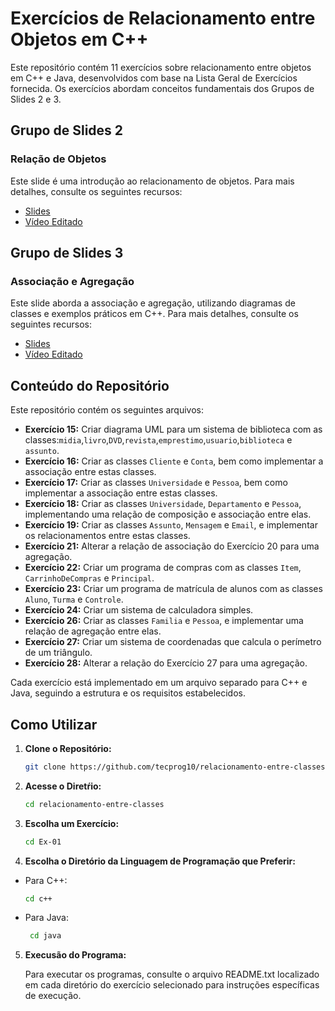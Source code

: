 # Exercícios de Relacionamento entre Objetos em C++

Este repositório contém 11 exercícios sobre relacionamento entre objetos em C++ e Java, desenvolvidos com base na Lista Geral de Exercícios fornecida. Os exercícios abordam conceitos fundamentais dos Grupos de Slides 2 e 3.

## Grupo de Slides 2

### Relação de Objetos

Este slide é uma introdução ao relacionamento de objetos. Para mais detalhes, consulte os seguintes recursos:

- [Slides](https://pessoal.dainf.ct.utfpr.edu.br/jeansimao/Fundamentos2/LinguagemC++/Fundamentos1-2-SlidesC++1-C-2018-09-04.pdf)
- [Vídeo Editado](https://pessoal.dainf.ct.utfpr.edu.br/jeansimao/Fundamentos2/LinguagemC++/Fundamentos1-2-SlidesC++2.htm)

## Grupo de Slides 3

### Associação e Agregação

Este slide aborda a associação e agregação, utilizando diagramas de classes e exemplos práticos em C++. Para mais detalhes, consulte os seguintes recursos:

- [Slides](http://pessoal.dainf.ct.utfpr.edu.br/jeansimao/Fundamentos2/LinguagemC++/Fundamentos1-2-SlidesC++3-A-2018-08-01.pdf)
- [Vídeo Editado](https://pessoal.dainf.ct.utfpr.edu.br/jeansimao/Fundamentos2/LinguagemC++/Fundamentos1-2-SlidesC++3A.htm)

## Conteúdo do Repositório

Este repositório contém os seguintes arquivos:
- **Exercício 15:** Criar diagrama UML para um sistema de biblioteca com as classes:`midia`,`livro`,`DVD`,`revista`,`emprestimo`,`usuario`,`biblioteca` e `assunto`.
- **Exercício 16:** Criar as classes `Cliente` e `Conta`, bem como implementar a associação entre estas classes.
- **Exercício 17:** Criar as classes `Universidade` e `Pessoa`, bem como implementar a associação entre estas classes.
- **Exercício 18:** Criar as classes `Universidade`, `Departamento` e `Pessoa`, implementando uma relação de composição e associação entre elas.
- **Exercício 19:** Criar as classes `Assunto`, `Mensagem` e `Email`, e implementar os relacionamentos entre estas classes.
- **Exercício 21:** Alterar a relação de associação do Exercício 20 para uma agregação.
- **Exercício 22:** Criar um programa de compras com as classes `Item`, `CarrinhoDeCompras` e `Principal`.
- **Exercício 23:** Criar um programa de matrícula de alunos com as classes `Aluno`, `Turma` e `Controle`.
- **Exercício 24:** Criar um sistema de calculadora simples.
- **Exercício 26:** Criar as classes `Familia` e `Pessoa`, e implementar uma relação de agregação entre elas.
- **Exercício 27:** Criar um sistema de coordenadas que calcula o perímetro de um triângulo.
- **Exercício 28:** Alterar a relação do Exercício 27 para uma agregação.

Cada exercício está implementado em um arquivo separado para C++ e Java, seguindo a estrutura e os requisitos estabelecidos.

## Como Utilizar

1. **Clone o Repositório:**

   ```bash
   git clone https://github.com/tecprog10/relacionamento-entre-classes.git

2. **Acesse o Diretŕio:**

   ```bash
   cd relacionamento-entre-classes

3. **Escolha um Exercício:**

   ```bash
   cd Ex-01

4. **Escolha o Diretório da Linguagem de Programação que Preferir:**

- Para C++:

   ```bash
   cd c++

- Para Java:

  ```bash
   cd java

5. **Execusão do Programa:**

   Para executar os programas, consulte o arquivo README.txt localizado em cada diretório do exercício selecionado para instruções específicas de execução.
